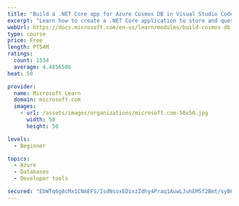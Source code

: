 ```yaml
---
title: "Build a .NET Core app for Azure Cosmos DB in Visual Studio Code"
excerpt: "Learn how to create a .NET Core application to store and query data in Azure Cosmos DB by using Visual Studio Code."
webUrl: https://docs.microsoft.com/en-us/learn/modules/build-cosmos-db-app-with-vscode/
type: course
price: Free
length: PT54M
ratings:
  count: 1534
  average: 4.4856586
heat: 50

provider:
  name: Microsoft Learn
  domain: microsoft.com
  images:
    - url: /assets/images/organizations/microsoft.com-50x50.jpg
      width: 50
      height: 50

levels:
  - Beginner

topics:
  - Azure
  - Databases
  - Developer tools

secured: "EbWTq6g8cMx1CNmEFS/IsdNsoxEDixzZdhy4Praq1AuwLJuhEMSf2Bmt/syB6dnvbbsPgjdNUCjYEtTUGKLNULgQo3PxVIVGcZaYAazKurcurZW48IG7m5LFJ9tasEQbvR+aHwDHNrKyd3+dAqqiQSf7EKtXjylZ6KSBZCpqD+NyIDMmex/2GublRiYx/b2+wWRNiXnN/CEnNTJlIsdKIhMEm2hx2dBpnU4h6NMrMEVYnb+gQD7d5t1AfK2sVis5QyHnRT9vVKOKodlwhltxYvzFJgrCN6qrvf+KaVwbqD03bmVn+q2vZ9udPc5Wz9Ks7c50N1iqRro+Q+BA1I4d7ch7rosnheEy+FM5HAHihiSBAYhZE0rT0uuJyAWQFxM2HdA5B/pneh8z7ydNoo+9Lplb53jAMp0HEy6MbF4Ap+c=;F0N5pTRa0W9FAbDVoRFznQ=="
---
```


